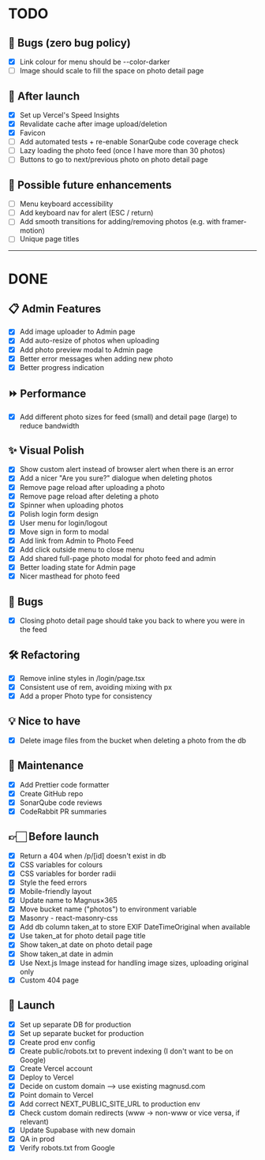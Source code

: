# TODO

## 🐞 Bugs (zero bug policy)

- [x] Link colour for menu should be --color-darker
- [ ] Image should scale to fill the space on photo detail page

## 🧹 After launch

- [x] Set up Vercel's Speed Insights
- [x] Revalidate cache after image upload/deletion
- [x] Favicon
- [ ] Add automated tests + re-enable SonarQube code coverage check
- [ ] Lazy loading the photo feed (once I have more than 30 photos)
- [ ] Buttons to go to next/previous photo on photo detail page

## 🔮 Possible future enhancements

- [ ] Menu keyboard accessibility
- [ ] Add keyboard nav for alert (ESC / return)
- [ ] Add smooth transitions for adding/removing photos (e.g. with framer-motion)
- [ ] Unique page titles

---

# DONE

## 📋 Admin Features

- [x] Add image uploader to Admin page
- [x] Add auto-resize of photos when uploading
- [x] Add photo preview modal to Admin page
- [x] Better error messages when adding new photo
- [x] Better progress indication

## ⏩ Performance

- [x] Add different photo sizes for feed (small) and detail page (large) to reduce bandwidth

## ✨ Visual Polish

- [x] Show custom alert instead of browser alert when there is an error
- [x] Add a nicer "Are you sure?" dialogue when deleting photos
- [x] Remove page reload after uploading a photo
- [x] Remove page reload after deleting a photo
- [x] Spinner when uploading photos
- [x] Polish login form design
- [x] User menu for login/logout
- [x] Move sign in form to modal
- [x] Add link from Admin to Photo Feed
- [x] Add click outside menu to close menu
- [x] Add shared full-page photo modal for photo feed and admin
- [x] Better loading state for Admin page
- [x] Nicer masthead for photo feed

## 🐛 Bugs

- [x] Closing photo detail page should take you back to where you were in the feed

## 🛠 Refactoring

- [x] Remove inline styles in /login/page.tsx
- [x] Consistent use of rem, avoiding mixing with px
- [x] Add a proper Photo type for consistency

## 💡 Nice to have

- [x] Delete image files from the bucket when deleting a photo from the db

## 🧹 Maintenance

- [x] Add Prettier code formatter
- [x] Create GitHub repo
- [x] SonarQube code reviews
- [x] CodeRabbit PR summaries

## 👉🏻 Before launch

- [x] Return a 404 when /p/[id] doesn't exist in db
- [x] CSS variables for colours
- [x] CSS variables for border radii
- [x] Style the feed errors
- [x] Mobile-friendly layout
- [x] Update name to Magnus×365
- [x] Move bucket name ("photos") to environment variable
- [x] Masonry - react-masonry-css
- [x] Add db column taken_at to store EXIF DateTimeOriginal when available
- [x] Use taken_at for photo detail page title
- [x] Show taken_at date on photo detail page
- [x] Show taken_at date in admin
- [x] Use Next.js Image instead for handling image sizes, uploading original only
- [x] Custom 404 page

## 🚀 Launch

- [x] Set up separate DB for production
- [x] Set up separate bucket for production
- [x] Create prod env config
- [x] Create public/robots.txt to prevent indexing (I don't want to be on Google)
- [x] Create Vercel account
- [x] Deploy to Vercel
- [x] Decide on custom domain --> use existing magnusd.com
- [x] Point domain to Vercel
- [x] Add correct NEXT_PUBLIC_SITE_URL to production env
- [x] Check custom domain redirects (www → non-www or vice versa, if relevant)
- [x] Update Supabase with new domain
- [x] QA in prod
- [x] Verify robots.txt from Google
